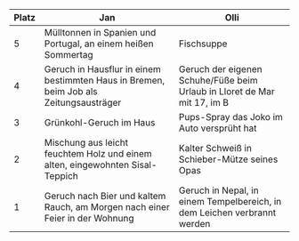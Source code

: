 Platz | Jan | Olli
------ | ------|----------
5      |Mülltonnen in Spanien und Portugal, an einem heißen Sommertag|Fischsuppe
4      |Geruch in Hausflur in einem bestimmten Haus in Bremen, beim Job als Zeitungsausträger| Geruch der eigenen Schuhe/Füße beim Urlaub in Lloret de Mar mit 17, im B
3      |Grünkohl-Geruch im Haus|Pups-Spray das Joko im Auto versprüht hat
2      |Mischung aus leicht feuchtem Holz und einem alten, eingewohnten Sisal-Teppich| Kalter Schweiß in Schieber-Mütze seines Opas
1      |Geruch nach Bier und kaltem Rauch, am Morgen nach einer Feier in der Wohnung| Geruch in Nepal, in einem Tempelbereich, in dem Leichen verbrannt werden
